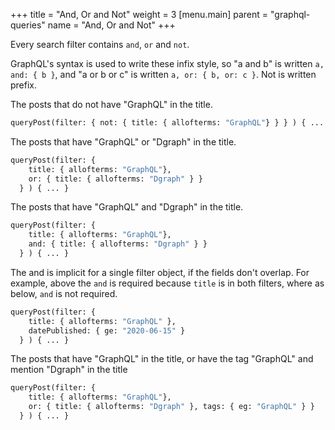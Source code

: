 +++
title = "And, Or and Not"
weight = 3
[menu.main]
    parent = "graphql-queries"
    name = "And, Or and Not"
+++

Every search filter contains `and`, `or` and `not`.

GraphQL's syntax is used to write these infix style, so "a and b" is written `a, and: { b }`, and "a or b or c" is written `a, or: { b, or: c }`.  Not is written prefix.

The posts that do not have "GraphQL" in the title.

```graphql
queryPost(filter: { not: { title: { allofterms: "GraphQL"} } } ) { ... }
```

The posts that have "GraphQL" or "Dgraph" in the title.

```graphql
queryPost(filter: {
    title: { allofterms: "GraphQL"},
    or: { title: { allofterms: "Dgraph" } }
  } ) { ... }
```

The posts that have "GraphQL" and "Dgraph" in the title.

```graphql
queryPost(filter: {
    title: { allofterms: "GraphQL"},
    and: { title: { allofterms: "Dgraph" } }
  } ) { ... }
```

The and is implicit for a single filter object, if the fields don't overlap.  For example, above the `and` is required because `title` is in both filters, where as below, `and` is not required.

```graphql
queryPost(filter: {
    title: { allofterms: "GraphQL" },
    datePublished: { ge: "2020-06-15" }
  } ) { ... }
```

The posts that have "GraphQL" in the title, or have the tag "GraphQL" and mention "Dgraph" in the title

```graphql
queryPost(filter: {
    title: { allofterms: "GraphQL"},
    or: { title: { allofterms: "Dgraph" }, tags: { eg: "GraphQL" } }
  } ) { ... }
```